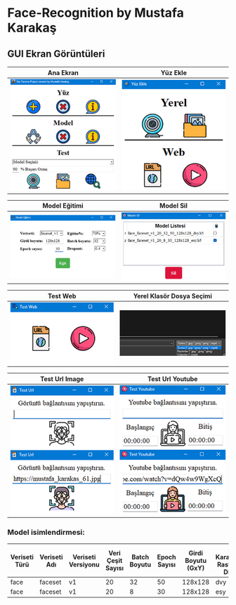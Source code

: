 # Face-Recognition by Mustafa Karakaş

## GUI Ekran Görüntüleri

| Ana Ekran                               | Yüz Ekle                              |
|-----------------------------------------|---------------------------------------|
| ![](utils/projectImages/mainScreen.png) | ![](utils/projectImages/addFace.png)  |

| Model Eğitimi | Model Sil       |
|---------------|-----------------|
| ![](utils/projectImages/modelTrain.png)  | ![](utils/projectImages/modelDelete.png)  |

| Test Web                              | Yerel Klasör Dosya Seçimi                |
|---------------------------------------|------------------------------------------|
| ![](utils/projectImages/testWeb.png)  | ![](utils/projectImages/localFolder.png) |

| Test Url Image                                                                            | Test Url Youtube                                                                         |
|-------------------------------------------------------------------------------------------|------------------------------------------------------------------------------------------|
| ![](utils/projectImages/testUrlImage0.png)<br/>![](utils/projectImages/testUrlImage1.png) | ![](utils/projectImages/testYoutube0.png) <br/>![](utils/projectImages/testYoutube1.png) |

### Model isimlendirmesi:

| Veriseti Türü | Veriseti Adı | Veriseti Versiyonu | Veri Çeşit Sayısı | Batch Boyutu | Epoch Sayısı | Girdi Boyutu (GxY) | 3 Karakterli Rastgele Dize | Model Uzantısı | Elde Edilen Model İsmi                  |
|---------------|--------------|--------------------|-------------------|--------------|--------------|--------------------|----------------------------|----------------|-----------------------------------------|
| face          | faceset      | v1                 | 20                | 32           | 50           | 128x128            | dvy                        | .h5            | face_faceset_v1_20_32_50_128x128_dvy.h5 |
| face          | faceset      | v1                 | 20                | 8            | 30           | 128x128            | esy                        | .h5            | face_faceset_v1_20_8_30_128x128_esy.h5  |